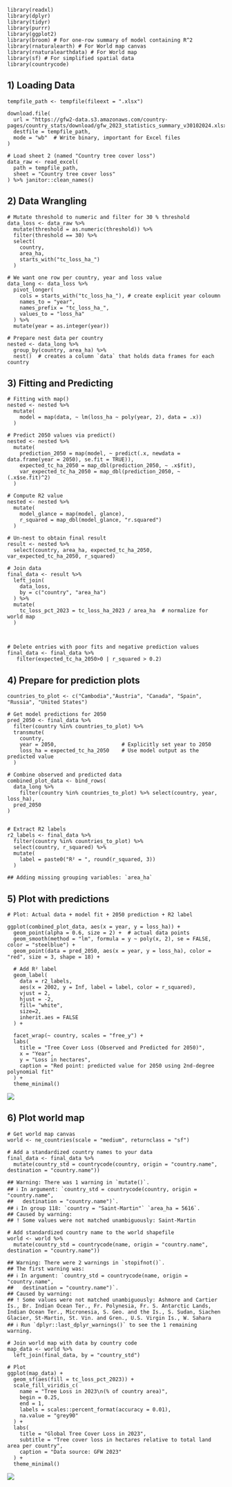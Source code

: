     library(readxl)
    library(dplyr)
    library(tidyr)
    library(purrr)
    library(ggplot2)
    library(broom) # For one-row summary of model containing R^2
    library(rnaturalearth) # For World map canvas
    library(rnaturalearthdata) # For World map
    library(sf) # For simplified spatial data
    library(countrycode)

## 1) Loading Data

    tempfile_path <- tempfile(fileext = ".xlsx")

    download.file(
      url = "https://gfw2-data.s3.amazonaws.com/country-pages/country_stats/download/gfw_2023_statistics_summary_v30102024.xlsx",
      destfile = tempfile_path,
      mode = "wb"  # Write binary, important for Excel files
    )

    # Load sheet 2 (named "Country tree cover loss")
    data_raw <- read_excel(
      path = tempfile_path,
      sheet = "Country tree cover loss"
    ) %>% janitor::clean_names()

## 2) Data Wrangling

    # Mutate threshold to numeric and filter for 30 % threshold
    data_loss <- data_raw %>%
      mutate(threshold = as.numeric(threshold)) %>%
      filter(threshold == 30) %>%
      select(
        country,
        area_ha,
        starts_with("tc_loss_ha_")
      )

    # We want one row per country, year and loss value
    data_long <- data_loss %>%
      pivot_longer(
        cols = starts_with("tc_loss_ha_"), # create explicit year coloumn
        names_to = "year",
        names_prefix = "tc_loss_ha_",
        values_to = "loss_ha"
      ) %>%
      mutate(year = as.integer(year))

    # Prepare nest data per country
    nested <- data_long %>%
      group_by(country, area_ha) %>%
      nest()  # creates a column `data` that holds data frames for each country

## 3) Fitting and Predicting

    # Fitting with map()
    nested <- nested %>%
      mutate(
        model = map(data, ~ lm(loss_ha ~ poly(year, 2), data = .x))
      )

    # Predict 2050 values via predict()
    nested <- nested %>%
      mutate(
        prediction_2050 = map(model, ~ predict(.x, newdata = data.frame(year = 2050), se.fit = TRUE)),
        expected_tc_ha_2050 = map_dbl(prediction_2050, ~ .x$fit),
        var_expected_tc_ha_2050 = map_dbl(prediction_2050, ~ (.x$se.fit)^2)
      )

    # Compute R2 value
    nested <- nested %>%
      mutate(
        model_glance = map(model, glance),
        r_squared = map_dbl(model_glance, "r.squared")
      )

    # Un-nest to obtain final result
    result <- nested %>%
      select(country, area_ha, expected_tc_ha_2050, var_expected_tc_ha_2050, r_squared)

    # Join data
    final_data <- result %>%
      left_join(
        data_loss,
        by = c("country", "area_ha")
      ) %>%
      mutate(
        tc_loss_pct_2023 = tc_loss_ha_2023 / area_ha  # normalize for world map
      )



    # Delete entries with poor fits and negative prediction values
    final_data <- final_data %>%
       filter(expected_tc_ha_2050>0 | r_squared > 0.2)

## 4) Prepare for prediction plots

    countries_to_plot <- c("Cambodia","Austria", "Canada", "Spain", "Russia", "United States")

    # Get model predictions for 2050
    pred_2050 <- final_data %>%
      filter(country %in% countries_to_plot) %>%
      transmute(
        country,
        year = 2050,                     # Explicitly set year to 2050
        loss_ha = expected_tc_ha_2050    # Use model output as the predicted value
      )

    # Combine observed and predicted data
    combined_plot_data <- bind_rows(
      data_long %>%
        filter(country %in% countries_to_plot) %>% select(country, year, loss_ha),
      pred_2050
    )


    # Extract R2 labels
    r2_labels <- final_data %>%
      filter(country %in% countries_to_plot) %>%
      select(country, r_squared) %>%
      mutate(
        label = paste0("R² = ", round(r_squared, 3))
      )

    ## Adding missing grouping variables: `area_ha`

## 5) Plot with predictions

    # Plot: Actual data + model fit + 2050 prediction + R2 label

    ggplot(combined_plot_data, aes(x = year, y = loss_ha)) +
      geom_point(alpha = 0.6, size = 2) +  # actual data points
      geom_smooth(method = "lm", formula = y ~ poly(x, 2), se = FALSE, color = "steelblue") +
      geom_point(data = pred_2050, aes(x = year, y = loss_ha), color = "red", size = 3, shape = 18) +
      
      # Add R² label 
      geom_label(
        data = r2_labels,
        aes(x = 2002, y = Inf, label = label, color = r_squared),
        vjust = 2,
        hjust = -2,
        fill= "white",
        size=2,
        inherit.aes = FALSE
      ) +
      
      facet_wrap(~ country, scales = "free_y") +
      labs(
        title = "Tree Cover Loss (Observed and Predicted for 2050)",
        x = "Year",
        y = "Loss in hectares",
        caption = "Red point: predicted value for 2050 using 2nd-degree polynomial fit"
      ) +
      theme_minimal()

![](hd25viet_files/figure-markdown_strict/Facet%20plotting%20of%20countries-1.png)

## 6) Plot world map

    # Get world map canvas
    world <- ne_countries(scale = "medium", returnclass = "sf")

    # Add a standardized country names to your data
    final_data <- final_data %>%
      mutate(country_std = countrycode(country, origin = "country.name", destination = "country.name"))

    ## Warning: There was 1 warning in `mutate()`.
    ## ℹ In argument: `country_std = countrycode(country, origin = "country.name",
    ##   destination = "country.name")`.
    ## ℹ In group 118: `country = "Saint-Martin"` `area_ha = 5616`.
    ## Caused by warning:
    ## ! Some values were not matched unambiguously: Saint-Martin

    # Add standardized country name to the world shapefile
    world <- world %>%
      mutate(country_std = countrycode(name, origin = "country.name", destination = "country.name"))

    ## Warning: There were 2 warnings in `stopifnot()`.
    ## The first warning was:
    ## ℹ In argument: `country_std = countrycode(name, origin = "country.name",
    ##   destination = "country.name")`.
    ## Caused by warning:
    ## ! Some values were not matched unambiguously: Ashmore and Cartier Is., Br. Indian Ocean Ter., Fr. Polynesia, Fr. S. Antarctic Lands, Indian Ocean Ter., Micronesia, S. Geo. and the Is., S. Sudan, Siachen Glacier, St-Martin, St. Vin. and Gren., U.S. Virgin Is., W. Sahara
    ## ℹ Run `dplyr::last_dplyr_warnings()` to see the 1 remaining warning.

    # Join world map with data by country code
    map_data <- world %>%
      left_join(final_data, by = "country_std")

    # Plot 
    ggplot(map_data) +
      geom_sf(aes(fill = tc_loss_pct_2023)) +
      scale_fill_viridis_c(
        name = "Tree Loss in 2023\n(% of country area)",
        begin = 0.25,
        end = 1,
        labels = scales::percent_format(accuracy = 0.01),
        na.value = "grey90"
      ) +
      labs(
        title = "Global Tree Cover Loss in 2023",
        subtitle = "Tree cover loss in hectares relative to total land area per country",
        caption = "Data source: GFW 2023"
      ) +
      theme_minimal()

![](hd25viet_files/figure-markdown_strict/World%20map%20heat%20map-1.png)
